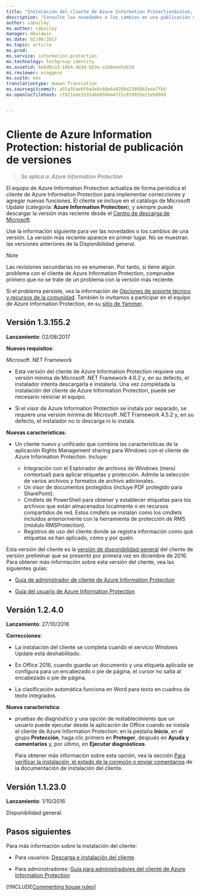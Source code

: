 ```yaml
---
title: "Instalación del cliente de Azure Information Protection&colon; Historial de publicación de versiones | Azure Information Protection"
description: "Consulte las novedades o los cambios en una publicación del cliente de Azure Information Protection para Windows."
author: cabailey
ms.author: cabailey
manager: mbaldwin
ms.date: 02/08/2017
ms.topic: article
ms.prod: 
ms.service: information-protection
ms.technology: techgroup-identity
ms.assetid: 6ebd0ca3-1864-4b3d-bb3e-a168eee5eb1d
ms.reviewer: esaggese
ms.suite: ems
translationtype: Human Translation
ms.sourcegitcommit: a55a35ae0f0a3e0c60e6a0289a23888b2eda7fb5
ms.openlocfilehash: 1f021eee1535abb09d4a4715c819935e21eb89dd


---
```


# <a name="azure-information-protection-client-version-release-history"></a>Cliente de Azure Information Protection: historial de publicación de versiones

>*Se aplica a: Azure Information Protection*

El equipo de Azure Information Protection actualiza de forma periódica el cliente de Azure Information Protection para implementar correcciones y agregar nuevas funciones. El cliente se incluye en el catálogo de Microsoft Update (categoría: **Azure Information Protection**), y siempre puede descargar la versión más reciente desde el [Centro de descarga de Microsoft](https://www.microsoft.com/en-us/download/details.aspx?id=53018).

Use la información siguiente para ver las novedades o los cambios de una versión. La versión más reciente aparece en primer lugar. No se muestran las versiones anteriores de la Disponibilidad general.

> [!NOTE]
> Las revisiones secundarias no se enumeran. Por tanto, si tiene algún problema con el cliente de Azure Information Protection, compruebe primero que no se trate de un problema con la versión más reciente.
>  
> Si el problema persiste, vea la información de [Opciones de soporte técnico y recursos de la comunidad](../get-started/information-support.md#support-options-and-community-resources). También lo invitamos a participar en el equipo de Azure Information Protection, en su [sitio de Yammer](https://www.yammer.com/askipteam/).

## <a name="version-131552"></a>Versión 1.3.155.2

**Lanzamiento**: 02/08/2017

**Nuevos requisitos**:

Microsoft .NET Framework

- Esta versión del cliente de Azure Information Protection requiere una versión mínima de Microsoft .NET Framework 4.6.2 y, en su defecto, el instalador intenta descargarla e instalarla. Una vez completada la instalación del cliente de Azure Information Protection, puede ser necesario reiniciar el equipo.

- Si el visor de Azure Information Protection se instala por separado, se requiere una versión mínima de Microsoft .NET Framework 4.5.2 y, en su defecto, el instalador no lo descarga ni lo instala.

**Nuevas características**:

- Un cliente nuevo y unificado que combina las características de la aplicación Rights Management sharing para Windows con el cliente de Azure Information Protection. Incluye:
    
    - Integración con el Explorador de archivos de Windows (menú contextual) para aplicar etiquetas y protección. Admite la selección de varios archivos y formatos de archivo adicionales.
    - Un visor de documentos protegidos (incluye PDF protegido para SharePoint).
    - Cmdlets de PowerShell para obtener y establecer etiquetas para los archivos que están almacenados localmente o en recursos compartidos de red. Estos cmdlets se instalan como los cmdlets incluidos anteriormente con la herramienta de protección de RMS (módulo RMSProtection).
    - Registros de uso del cliente donde se registra información como qué etiquetas se han aplicado, cómo y por quién.

Esta versión del cliente es la [versión de disponibilidad general](https://blogs.technet.microsoft.com/enterprisemobility/2017/02/08/azure-information-protection-december-update-moves-to-general-availability/) del cliente de versión preliminar que se presentó por primera vez en diciembre de 2016. Para obtener más información sobre esta versión del cliente, vea las siguientes guías:

- [Guía de administrador de cliente de Azure Information Protection](client-admin-guide.md)

- [Guía del usuario de Azure Information Protection](client-user-guide.md)


## <a name="version-1240"></a>Versión 1.2.4.0

**Lanzamiento**: 27/10/2016

**Correcciones**:

- La instalación del cliente se completa cuando el servicio Windows Update está deshabilitado.

- En Office 2016, cuando guarda un documento y una etiqueta aplicada se configura para un encabezado o pie de página, el cursor no salta al encabezado o pie de página.

- La clasificación automática funciona en Word para texto en cuadros de texto integrados.

**Nueva característica**:

- pruebas de diagnóstico y una opción de restablecimiento que un usuario puede ejecutar desde la aplicación de Office cuando se instala el cliente de Azure Information Protection: en la pestaña **Inicio**, en el grupo **Protección**, haga clic primero en **Proteger**, después en **Ayuda y comentarios** y, por último, en **Ejecutar diagnósticos**. 

    Para obtener más información sobre esta opción, vea la sección [Para verificar la instalación, el estado de la conexión o enviar comentarios](client-admin-guide.md#to-verify-installation-connection-status-or-send-feedback) de la documentación de instalación del cliente.

## <a name="version-11230"></a>Versión 1.1.23.0

**Lanzamiento**: 1/10/2016

Disponibilidad general.

## <a name="next-steps"></a>Pasos siguientes

Para más información sobre la instalación del cliente:

- Para usuarios: [Descarga e instalación del cliente](install-client-app.md)

- Para administradores: [Guía para administradores del cliente de Azure Information Protection](client-admin-guide.md)


[!INCLUDE[Commenting house rules](../includes/houserules.md)]


<!--HONumber=Feb17_HO2-->


